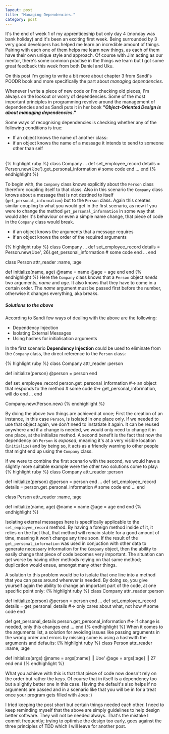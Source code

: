```yaml
---
layout: post
title: "Managing Dependencies."
category: post
---
```


It's the end of week 1 of my apprenticeship but only day 4 (monday was bank holiday) and it's been an exciting first week. Being surrounded by 3 very good developers has helped me learn an incredible amount of things. Pairing with each one of them helps me learn new things, as each of them have their own unique style and approach. Of course with Jim acting as our mentor, there's some common practise in the things we learn but I got some great feedback this week from both Daniel and Uku.

On this post I'm going to write a bit more about chapter 3 from Sandi's POODR book and more specifically the part about *managing dependencies*.

Whenever I write a piece of new code or I'm checking old pieces, I'm always on the lookout or worry of dependencies. Some of the most important principles in programming revolve around the management of dependencies and as Sandi puts it in her book ***"Object-Oriented Design is about managing dependencies."***

Some ways of recognising dependencies is checking whether any of the following conditions is true:

- If an object knows the name of another class:
- if an object knows the name of a message it intends to send to someone other than self
<br/>
{% highlight ruby %}
 class Company
   ...
   def set_employee_record
     details = Person.new('Joe').get_personal_information
     # some code
   end
   ...
 end
{% endhighlight %}

To begin with, the `Company` class knows explicitly about the `Person` class therefore coupling itself to that class.
Also in this scenario the `Company` class knows about a message that is not destined to itself (`get_personal_information`) but to the `Person` class. Again this creates similar coupling to what you would get in the first scenario, as now if you were to change the method `get_personal_information` in some way that would alter it's behaviour or even a simple name change, that piece of code in the `Company` class  would break.<br/>


- if an object knows the arguments that a message requires
- if an object knows the order of the required arguments

{% highlight ruby %}
 class Company
   ...
   def set_employee_record
     details = Person.new('Joe', 26).get_personal_information
     # some code
   end
   ...
 end
 
 class Person
   attr_reader :name, :age
   
   def initialize(name, age)
     @name = name
     @age = age
   end
 end
{% endhighlight %}
Here the `Company` class knows that a `Person` object *needs* two arguments, *name* and *age*. It also knows that they have to come in a certain order. The *name* argument must be passed first before the number, otherwise it changes everything, aka breaks.

##### Solutions to the above

According to Sandi few ways of dealing with the above are the following:

- Dependency Injection
- Isolating External Messages
- Using hashes for initialisation arguments

In the first scenario **Dependency Injection** could be used to eliminate from the `Company` class, the direct reference to the `Person` class:

{% highlight ruby %}
class Company
  attr_reader :person
  
  def initialize(person)
    @person = person
  end
  
  def set_employee_record
    person.get_personal_information #=> an object that responds to the method 
    # some code                     #=> get_personal_information, will do
  end 
  ...
end

Company.new(Person.new)
{% endhighlight %}

By doing the above two things are achieved at once; First the creation of an instance, in this case `Person`, is isolated in one place only. If we needed to use that object again, we don't need to instatiate it again. It can be reused anywhere and if a change is needed, we would only need to change it in one place, at the initialize method.
A second benefit is the fact that now the dependency on `Person` is _exposed_; meaning it's at a very visible location (`initialize`) and by being so, it acts as a friendly warning to other people that might end up using the `Company` class.

If we were to combine the first scenario with the second, we would have a slightly more suitable example were the other two solutions come to play:
{% highlight ruby %}
class Company
  attr_reader :person
  
  def initialize(person)
    @person = person
  end
      ...
  def set_employee_record
    details = person.get_personal_information
    # some code
  end
  ...
end

class Person
  attr_reader :name, :age
  
  def initialize(name, age)
    @name = name
    @age = age
  end
end
{% endhighlight %}

Isolating external messages here is specifically applicable to the `set_employee_record` method. By having a foreign method inside of it, it relies on the fact that, that method will remain stable for a good amount of time, meaning it won't change any time soon. If the result of the `get_personal_information` was used in conjuction with other data to generate necessary information for the `Company` object, then the ability to easily change that piece of code becomes very important. The situation can get worse by having other methods relying on that same method; duplication would ensue, amongst many other things.

A solution to this problem would be to isolate that one line into a method that you can pass around wherever is needed. By doing so, you give yourself again the ability to change an important part of the code, at one specific point only:
{% highlight ruby %}
class Company
  attr_reader :person
  
  def initialize(person)
    @person = person
  end
      ...
  def set_employee_record
    details = get_personal_details #=> only cares about what, not how
    # some code
  end

  def get_personal_details
    person.get_personal_information #=> if change is needed, only this changes
  end
  ...
end
{% endhighlight %}
When it comes to the arguments list, a solution for avoiding issues like passing arguments in the wrong order and errors by missing some is using a hashwith the arguments and defaults:
{% highlight ruby %}
class Person
  attr_reader :name, :age
  
  def initialize(args)
    @name = args[:name] || 'Joe'
    @age = args[:age] || 27
  end
end
{% endhighlight %}

What you achieve with this is that that piece of code now doesn't rely on the order but rather the keys. Of course that in itself is a dependency too but a slightly better one in this case. Having the default's also helps if no arguments are passed and in a scenario like that you will be in for a treat once your program gets filled with Joes :)

I tried keeping the post short but certain things needed each other. I need to keep reminding myself that the above are simply guidelines to help design better software. They will not be needed always. That's the mistake I commit frequently; trying to optimise the design too early, goes against the three principles of TDD which I will leave for another post.
